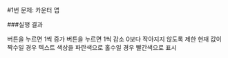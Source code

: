 #1번 문제: 카운터 앱

###실행 결과

버튼을 누르면 1씩 증가
버튼을 누르면 1씩 감소
0보다 작아지지 않도록 제한
현재 값이 짝수일 경우 텍스트 색상을 파란색으로 홀수일 경우 빨간색으로 표시
